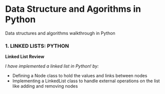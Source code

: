 # Data Structure and Agorithms in Python
Data structures and algorithms walkthrough in Python

### 1. LINKED LISTS: PYTHON

**Linked List Review**

*_I have implemented a linked list in Python! by:_*

- Defining a Node class to hold the values and links between nodes
- Implementing a LinkedList class to handle external operations on the list like adding and removing nodes

